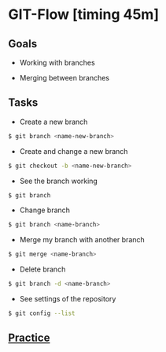 # GIT-Flow [timing 45m]

## Goals

- Working with branches

- Merging between branches

## Tasks

- Create a new branch

```bash
$ git branch <name-new-branch>
```

- Create and change a new branch

```bash
$ git checkout -b <name-new-branch>
```

- See the branch working

```bash
$ git branch
```

- Change branch

```bash
$ git branch <name-branch>
```

- Merge my branch with another branch

```bash
$ git merge <name-branch> 
```

- Delete branch

```bash
$ git branch -d <name-branch>
```

- See settings of the repository

```bash
$ git config --list
```

## [Practice](practice)